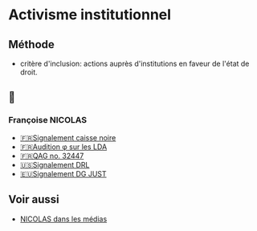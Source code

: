 # Activisme institutionnel

## Méthode

* critère d'inclusion: actions auprès d'institutions en faveur de l'état de droit.

## 📁
### <a id="nicolas"></a>Françoise NICOLAS

* <a id="caissen"></a>[🇫🇷Signalement caisse noire](./nicolas-caissen.md)
* <a id="phi"></a>[🇫🇷Audition φ sur les LDA](https://github.com/francoise-nicolas/audition-phi)
* <a id="qag"></a>[🇫🇷QAG no. 32447](./nicolas-qag-32447.md)
* <a id="drl"></a>[🇺🇸Signalement DRL](./nicolas-drl.md)
* <a id="ue"></a>[🇪🇺Signalement DG JUST](./nicolas-ue.md)

## Voir aussi
* [NICOLAS dans les médias](./nicolas-medias.md)
